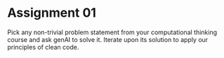 # Assignment 01
Pick any non-trivial problem statement from your computational thinking course and ask genAI to solve it. Iterate upon its solution to apply our principles of clean code.

